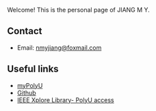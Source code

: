 Welcome! This is the personal page of JIANG M Y.

## Contact
- Email: nmyjiang@foxmail.com

## Useful links
- [myPolyU](https://my.polyu.edu.hk/)
- [Github](https://github.com/jiangmy97)
- [IEEE Xplore Library- PolyU access](https://ieeexplore-ieee-org.ezproxy.lb.polyu.edu.hk/Xplore/home.jsp)

